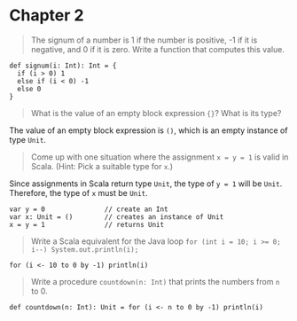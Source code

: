 # Chapter 2
> The signum of a number is 1 if the number is positive, -1 if it is negative, and 0 if it is zero. Write a function that computes this value.

```
def signum(i: Int): Int = {
  if (i > 0) 1
  else if (i < 0) -1
  else 0
}
```

> What is the value of an empty block expression `{}`? What is its type?

The value of an empty block expression is `()`, which is an empty instance of type `Unit`.

> Come up with one situation where the assignment `x = y = 1` is valid in Scala. (Hint: Pick a suitable type for `x`.)

Since assignments in Scala return type `Unit`, the type of `y = 1` will be `Unit`. Therefore, the type of `x` must be `Unit`.
```
var y = 0				// create an Int
var x: Unit = ()		// creates an instance of Unit
x = y = 1				// returns Unit
```

> Write a Scala equivalent for the Java loop `for (int i = 10; i >= 0; i--) System.out.println(i);`

`for (i <- 10 to 0 by -1) println(i)`

> Write a procedure `countdown(n: Int)` that prints the numbers from `n` to 0.

`def countdown(n: Int): Unit = for (i <- n to 0 by -1) println(i)`